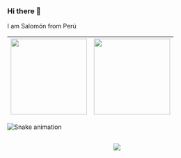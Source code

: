### Hi there 👋 

I am Salomón from Perú 

<img height="175em" src="https://github-readme-stats.vercel.app/api?username=schambig&show_icons=true&theme=tokyonight"> | <img height="175em" src="https://github-readme-stats.vercel.app/api/top-langs/?username=schambig&layout=compact&theme=tokyonight">
:---: | :---:

![Snake animation](https://github.com/schambig/schambig/blob/output/github-contribution-grid-snake.svg)

<h2></h2>
<div align="center">
<img src="https://gpvc.arturio.dev/schambig"> 
</div>

<!--

**schambig/schambig** is a ✨ _special_ ✨ repository because its `README.md` (this file) appears on your GitHub profile.

Here are some ideas to get you started:

- 🔭 I’m currently working on ...
- 🌱 I’m currently learning ...
- 👯 I’m looking to collaborate on ...
- 🤔 I’m looking for help with ...
- 💬 Ask me about ...
- 📫 How to reach me: ...
- 😄 Pronouns: ...
- ⚡ Fun fact: ...

-->

